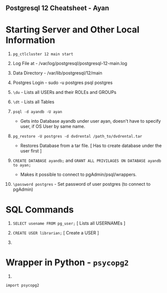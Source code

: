 ## Postgresql 12 Cheatsheet - Ayan

# Starting Server and Other Local Information

1. `pg_ctlcluster 12 main start`

2. Log File at -  /var/log/postgresql/postgresql-12-main.log

3. Data Directory -  /var/lib/postgresql/12/main

4. Postgres Login - sudo -u postgres psql postgres

5. `\du`          - Lists all USERs and their ROLEs and GROUPs

6. `\dt`          - Lists all Tables

7. `psql -d ayandb -U ayan`  

	- Gets into Database ayandb under user ayan, doesn't have to specify user, if OS User by same name.

8. `pg_restore -U postgres -d dvdrental /path_to/dvdrental.tar` 

	- Restores Database from a tar file. [ Has to create database under the user first ]

9. `CREATE DATABASE ayandb;` and `GRANT ALL PRIVILAGES ON DATABASE ayandb to ayan;` 

	- Makes it possible to connect to pgAdmin/psql/wrappers.

10. `\password postgres`  - Set password of user postgres (to connect to pgAdmin)

# SQL Commands

1. `SELECT usename FROM pg_user;`                [ Lists all USERNAMEs ]

2. `CREATE USER librarian;`                      [ Create a USER ]

3.  


# Wrapper in Python - `psycopg2`

1. 

```
import psycopg2



```
